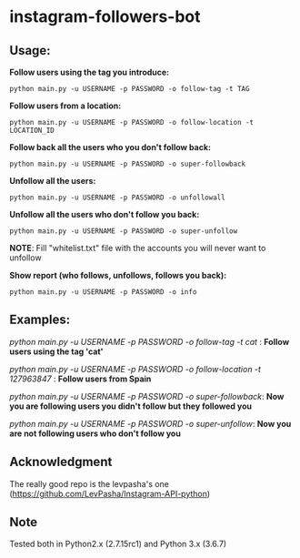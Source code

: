 # instagram-followers-bot


## Usage: 

**Follow users using the tag you introduce:**

```
python main.py -u USERNAME -p PASSWORD -o follow-tag -t TAG
```

**Follow users from a location:**

```
python main.py -u USERNAME -p PASSWORD -o follow-location -t LOCATION_ID
```

**Follow back all the users who you don't follow back:**
```
python main.py -u USERNAME -p PASSWORD -o super-followback
```

**Unfollow all the users:**
```
python main.py -u USERNAME -p PASSWORD -o unfollowall
```

**Unfollow all the users who don't follow you back:**
```
python main.py -u USERNAME -p PASSWORD -o super-unfollow
```
**NOTE**: Fill "whitelist.txt" file with the accounts you will never want to unfollow

**Show report (who follows, unfollows, follows you back):**
```
python main.py -u USERNAME -p PASSWORD -o info
```


## Examples:

*python main.py -u USERNAME -p PASSWORD -o follow-tag -t cat* : **Follow users using the tag 'cat'** 

*python main.py -u USERNAME -p PASSWORD -o follow-location -t 127963847* : **Follow users from Spain** 

*python main.py -u USERNAME -p PASSWORD -o super-followback*: **Now you are following users you didn't follow but they followed you**

*python main.py -u USERNAME -p PASSWORD -o super-unfollow*: **Now you are not following users who don't follow you**


## Acknowledgment

The really good repo is the levpasha's one (https://github.com/LevPasha/Instagram-API-python) 


## Note

Tested both in Python2.x (2.7.15rc1) and Python 3.x (3.6.7)
